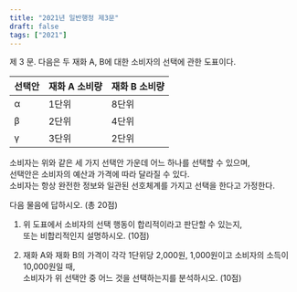 ```yaml
---
title: "2021년 일반행정 제3문"
draft: false
tags: ["2021"]
---
```


제 3 문. 다음은 두 재화 A, B에 대한 소비자의 선택에 관한 도표이다.

| 선택안 | 재화 A 소비량 | 재화 B 소비량 |
|--------|----------------|----------------|
| α     | 1단위          | 8단위          |
| β     | 2단위          | 4단위          |
| γ     | 3단위          | 2단위          |

소비자는 위와 같은 세 가지 선택안 가운데 어느 하나를 선택할 수 있으며,  
선택안은 소비자의 예산과 가격에 따라 달라질 수 있다.  
소비자는 항상 완전한 정보와 일관된 선호체계를 가지고 선택을 한다고 가정한다.

다음 물음에 답하시오. (총 20점)

1) 위 도표에서 소비자의 선택 행동이 합리적이라고 판단할 수 있는지,  
또는 비합리적인지 설명하시오. (10점)

2) 재화 A와 재화 B의 가격이 각각 1단위당 2,000원, 1,000원이고 소비자의 소득이 10,000원일 때,  
소비자가 위 선택안 중 어느 것을 선택하는지를 분석하시오. (10점)

